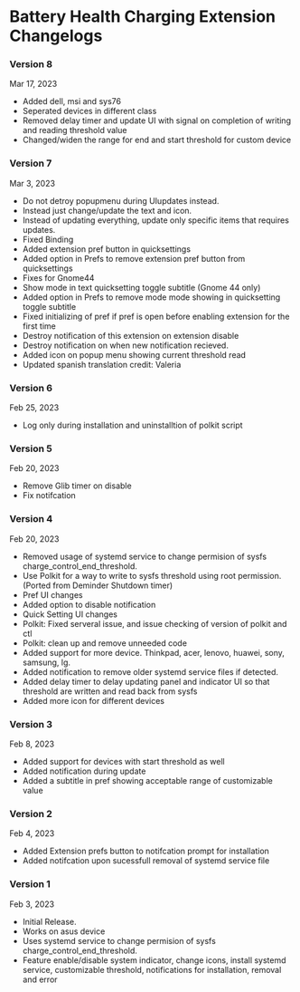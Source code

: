 Battery Health Charging Extension Changelogs
============================================

### Version 8
Mar 17, 2023
* Added dell, msi and sys76
* Seperated devices in different class
* Removed delay timer and update UI with signal on completion of writing and reading threshold value
* Changed/widen the range for end and start threshold for custom device


### Version 7
Mar 3, 2023
* Do not detroy popupmenu during UIupdates instead.
* Instead just change/update the text and icon.
* Instead of updating everything, update only specific items that requires updates.
* Fixed Binding
* Added extension pref button in quicksettings
* Added option in Prefs to remove extension pref button from quicksettings
* Fixes for Gnome44
* Show mode in text quicksetting toggle subtitle (Gnome 44 only)
* Added option in Prefs to remove mode mode showing in quicksetting toggle subtitle
* Fixed initializing of pref if pref is open before enabling extension for the first time
* Destroy notification of this extension on extension disable
* Destroy notification on when new notification recieved.
* Added icon on popup menu showing current threshold read
* Updated spanish translation credit: Valeria

### Version 6
Feb 25, 2023
* Log only during installation and uninstalltion of polkit script

### Version 5
Feb 20, 2023
* Remove Glib timer on disable
* Fix notifcation

### Version 4
Feb 20, 2023
* Removed usage of systemd service to change permision of sysfs charge_control_end_threshold.
* Use Polkit for a way to write to sysfs threshold using root permission. (Ported from Deminder Shutdown timer)
* Pref UI changes
* Added option to disable notification
* Quick Setting UI changes
* Polkit: Fixed serveral issue, and issue checking of version of polkit and ctl
* Polkit: clean up and remove unneeded code
* Added support for more device. Thinkpad, acer, lenovo, huawei, sony, samsung, lg.
* Added notification to remove older systemd service files if detected.
* Added delay timer to delay updating panel and indicator UI so that threshold are written and read back from sysfs 
* Added more icon for different devices

### Version 3
Feb 8, 2023
* Added support for devices with start threshold as well
* Added notification during update
* Added a subtitle in pref showing acceptable range of customizable value

### Version 2
Feb 4, 2023
* Added Extension prefs button to notifcation prompt for installation
* Added notifcation upon sucessfull removal of systemd service file
 
### Version 1
Feb 3, 2023
* Initial Release.
* Works on asus device
* Uses systemd service to change permision of sysfs charge_control_end_threshold.
* Feature enable/disable system indicator, change icons, install systemd service, customizable threshold, notifications for installation, removal and error

